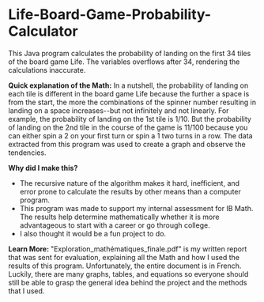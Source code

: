 # Life-Board-Game-Probability-Calculator

<p>
  This Java program calculates the probability of landing on the first 34 tiles of the board game Life. The variables overflows after 34, rendering the calculations inaccurate.
</p>
<p>
  <b>Quick explanation of the Math:</b> In a nutshell, the probability of landing on each tile is different in the board game Life because the further a space is from the start, the more the combinations of the spinner number resulting in landing on a space increases--but not infinitely and not linearly. For example, the probability of landing on the 1st tile is 1/10. But the probability of landing on the 2nd tile in the course of the game is 11/100 because you can either spin a 2 on your first turn or spin a 1 two turns in a row. The data extracted from this program was used to create a graph and observe the tendencies.
</p>

<p>
  <b>Why did I make this?</b>
  <ul> <li> The recursive nature of the algorithm makes it hard, inefficient, and error prone to calculate the results by other means than a computer program.</li> <li>This program was made to support my internal assessment for IB Math. The results help determine mathematically whether it is more advantageous to start with a career or go through college. </li> <li>I also thought it would be a fun project to do.</li>  </ul>
</p>

<p>
<b>Learn More: </b>
"Exploration_mathématiques_finale.pdf" is my written report that was sent for evaluation, explaining all the Math and how I used the results of this program. Unfortunately, the entire document is in French. Luckily, there are many graphs, tables, and equations so everyone should still be able to grasp the general idea behind the project and the methods that I used.
</p>
